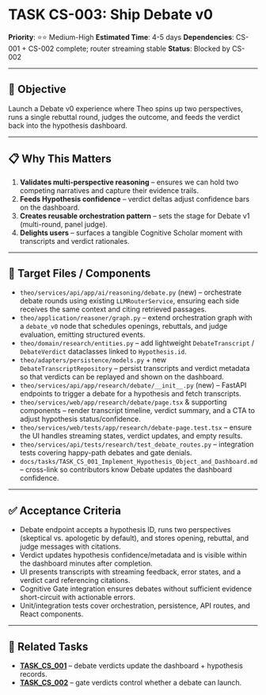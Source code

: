 # TASK CS-003: Ship Debate v0

**Priority**: ⭐⭐ Medium-High
**Estimated Time**: 4-5 days
**Dependencies**: CS-001 + CS-002 complete; router streaming stable
**Status**: Blocked by CS-002

---

## 🎯 Objective

Launch a Debate v0 experience where Theo spins up two perspectives, runs a single rebuttal round, judges the outcome, and feeds
the verdict back into the hypothesis dashboard.

---

## 📋 Why This Matters

1. **Validates multi-perspective reasoning** – ensures we can hold two competing narratives and capture their evidence trails.
2. **Feeds Hypothesis confidence** – verdict deltas adjust confidence bars on the dashboard.
3. **Creates reusable orchestration pattern** – sets the stage for Debate v1 (multi-round, panel judge).
4. **Delights users** – surfaces a tangible Cognitive Scholar moment with transcripts and verdict rationales.

---

## 📂 Target Files / Components

- `theo/services/api/app/ai/reasoning/debate.py` (new) – orchestrate debate rounds using existing `LLMRouterService`, ensuring
  each side receives the same context and citing retrieved passages.
- `theo/application/reasoner/graph.py` – extend orchestration graph with a `debate_v0` node that schedules openings,
  rebuttals, and judge evaluation, emitting structured events.
- `theo/domain/research/entities.py` – add lightweight `DebateTranscript` / `DebateVerdict` dataclasses linked to
  `Hypothesis.id`.
- `theo/adapters/persistence/models.py` + new `DebateTranscriptRepository` – persist transcripts and verdict metadata so that
  verdicts can be replayed and shown on the dashboard.
- `theo/services/api/app/research/debate/__init__.py` (new) – FastAPI endpoints to trigger a debate for a hypothesis and fetch
  transcripts.
- `theo/services/web/app/research/debate/page.tsx` & supporting components – render transcript timeline, verdict summary, and a
  CTA to adjust hypothesis status/confidence.
- `theo/services/web/tests/app/research/debate-page.test.tsx` – ensure the UI handles streaming states, verdict updates, and
  empty results.
- `theo/services/api/tests/research/test_debate_routes.py` – integration tests covering happy-path debates and gate denials.
- `docs/tasks/TASK_CS_001_Implement_Hypothesis_Object_and_Dashboard.md` – cross-link so contributors know Debate updates
  the dashboard confidence.

---

## ✅ Acceptance Criteria

- Debate endpoint accepts a hypothesis ID, runs two perspectives (skeptical vs. apologetic by default), and stores opening,
  rebuttal, and judge messages with citations.
- Verdict updates hypothesis confidence/metadata and is visible within the dashboard minutes after completion.
- UI presents transcripts with streaming feedback, error states, and a verdict card referencing citations.
- Cognitive Gate integration ensures debates without sufficient evidence short-circuit with actionable errors.
- Unit/integration tests cover orchestration, persistence, API routes, and React components.

---

## 🔄 Related Tasks

- **[TASK_CS_001](TASK_CS_001_Implement_Hypothesis_Object_and_Dashboard.md)** – debate verdicts update the dashboard + hypothesis
  records.
- **[TASK_CS_002](TASK_CS_002_Wire_Cognitive_Gate_v0.md)** – gate verdicts control whether a debate can launch.
